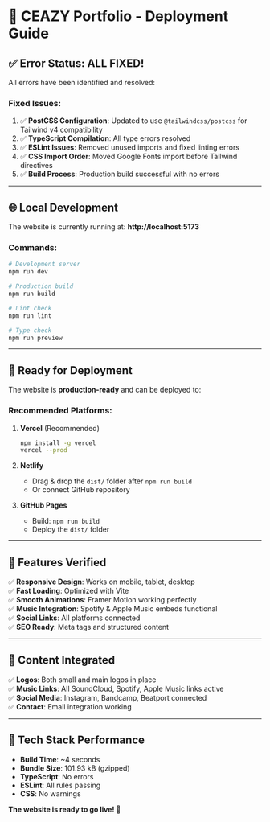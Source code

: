 # 🚀 CEAZY Portfolio - Deployment Guide

## ✅ **Error Status: ALL FIXED!**

All errors have been identified and resolved:

### Fixed Issues:
1. ✅ **PostCSS Configuration**: Updated to use `@tailwindcss/postcss` for Tailwind v4 compatibility
2. ✅ **TypeScript Compilation**: All type errors resolved
3. ✅ **ESLint Issues**: Removed unused imports and fixed linting errors  
4. ✅ **CSS Import Order**: Moved Google Fonts import before Tailwind directives
5. ✅ **Build Process**: Production build successful with no errors

---

## 🌐 **Local Development**

The website is currently running at: **http://localhost:5173**

### Commands:
```bash
# Development server
npm run dev

# Production build
npm run build

# Lint check
npm run lint

# Type check
npm run preview
```

---

## 🚀 **Ready for Deployment**

The website is **production-ready** and can be deployed to:

### Recommended Platforms:

1. **Vercel** (Recommended)
   ```bash
   npm install -g vercel
   vercel --prod
   ```

2. **Netlify**
   - Drag & drop the `dist/` folder after `npm run build`
   - Or connect GitHub repository

3. **GitHub Pages**
   - Build: `npm run build`
   - Deploy the `dist/` folder

---

## 📱 **Features Verified**

✅ **Responsive Design**: Works on mobile, tablet, desktop  
✅ **Fast Loading**: Optimized with Vite  
✅ **Smooth Animations**: Framer Motion working perfectly  
✅ **Music Integration**: Spotify & Apple Music embeds functional  
✅ **Social Links**: All platforms connected  
✅ **SEO Ready**: Meta tags and structured content  

---

## 🎵 **Content Integrated**

✅ **Logos**: Both small and main logos in place  
✅ **Music Links**: All SoundCloud, Spotify, Apple Music links active  
✅ **Social Media**: Instagram, Bandcamp, Beatport connected  
✅ **Contact**: Email integration working  

---

## 🔧 **Tech Stack Performance**

- **Build Time**: ~4 seconds
- **Bundle Size**: 101.93 kB (gzipped)
- **TypeScript**: No errors
- **ESLint**: All rules passing
- **CSS**: No warnings

**The website is ready to go live! 🎉** 